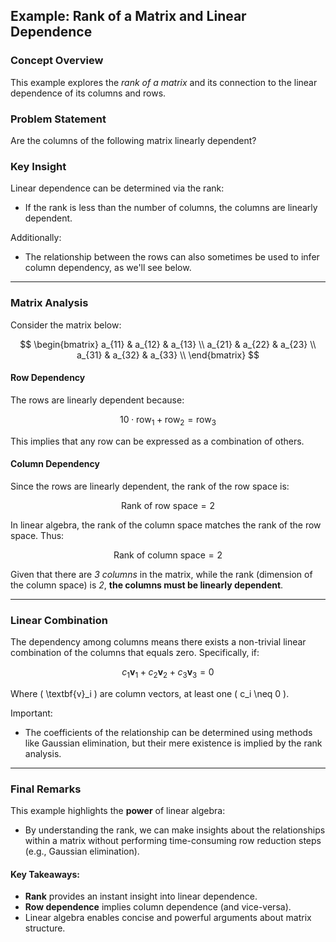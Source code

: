 ## Example: Rank of a Matrix and Linear Dependence

### Concept Overview
This example explores the *rank of a matrix* and its connection to the linear dependence of its columns and rows.

### Problem Statement
Are the columns of the following matrix linearly dependent?

### Key Insight
Linear dependence can be determined via the rank:
- If the rank is less than the number of columns, the columns are linearly dependent.
  
Additionally:
- The relationship between the rows can also sometimes be used to infer column dependency, as we'll see below.

---

### Matrix Analysis

Consider the matrix below:

$$
\begin{bmatrix}
a_{11} & a_{12} & a_{13} \\
a_{21} & a_{22} & a_{23} \\
a_{31} & a_{32} & a_{33} \\
\end{bmatrix}
$$

#### Row Dependency
The rows are linearly dependent because:

$$
10 \cdot \text{row}_1 + \text{row}_2 = \text{row}_3
$$

This implies that any row can be expressed as a combination of others.

#### Column Dependency
Since the rows are linearly dependent, the rank of the row space is:

$$
\text{Rank of row space} = 2
$$

In linear algebra, the rank of the column space matches the rank of the row space. Thus:

$$
\text{Rank of column space} = 2
$$

Given that there are *3 columns* in the matrix, while the rank (dimension of the column space) is *2*, **the columns must be linearly dependent**.

---

### Linear Combination
The dependency among columns means there exists a non-trivial linear combination of the columns that equals zero. Specifically, if:

$$
c_1 \textbf{v}_1 + c_2 \textbf{v}_2 + c_3 \textbf{v}_3 = 0
$$

Where \( \textbf{v}_i \) are column vectors, at least one \( c_i \neq 0 \).

Important:
- The coefficients of the relationship can be determined using methods like Gaussian elimination, but their mere existence is implied by the rank analysis.

---

### Final Remarks
This example highlights the **power** of linear algebra:
- By understanding the rank, we can make insights about the relationships within a matrix without performing time-consuming row reduction steps (e.g., Gaussian elimination).

#### Key Takeaways:
- **Rank** provides an instant insight into linear dependence.
- **Row dependence** implies column dependence (and vice-versa).
- Linear algebra enables concise and powerful arguments about matrix structure.

